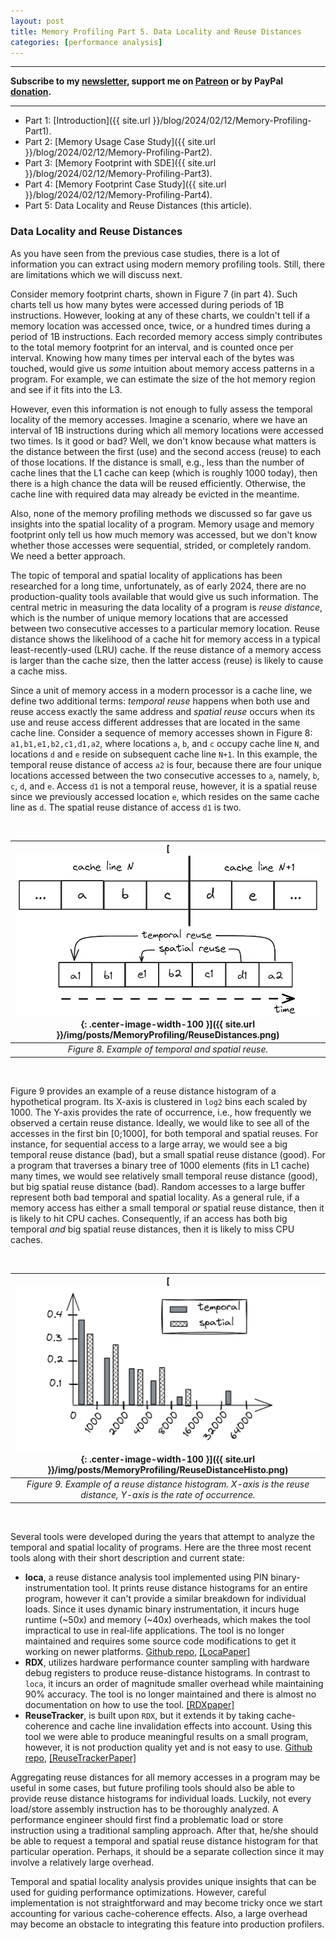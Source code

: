 ```yaml
---
layout: post
title: Memory Profiling Part 5. Data Locality and Reuse Distances
categories: [performance analysis]
---
```


------

**Subscribe to my [newsletter](https://products.easyperf.net/newsletter), support me on [Patreon](https://www.patreon.com/dendibakh) or by PayPal [donation](https://www.paypal.com/cgi-bin/webscr?cmd=_donations&business=TBM3NW8TKTT34&currency_code=USD&source=url).**

------

- Part 1: [Introduction]({{ site.url }}/blog/2024/02/12/Memory-Profiling-Part1).
- Part 2: [Memory Usage Case Study]({{ site.url }}/blog/2024/02/12/Memory-Profiling-Part2).
- Part 3: [Memory Footprint with SDE]({{ site.url }}/blog/2024/02/12/Memory-Profiling-Part3).
- Part 4: [Memory Footprint Case Study]({{ site.url }}/blog/2024/02/12/Memory-Profiling-Part4).
- Part 5: Data Locality and Reuse Distances (this article).

### Data Locality and Reuse Distances

As you have seen from the previous case studies, there is a lot of information you can extract using modern memory profiling tools. Still, there are limitations which we will discuss next.

Consider memory footprint charts, shown in Figure 7 (in part 4). Such charts tell us how many bytes were accessed during periods of 1B instructions. However, looking at any of these charts, we couldn't tell if a memory location was accessed once, twice, or a hundred times during a period of 1B instructions. Each recorded memory access simply contributes to the total memory footprint for an interval, and is counted once per interval. Knowing how many times per interval each of the bytes was touched, would give us *some* intuition about memory access patterns in a program. For example, we can estimate the size of the hot memory region and see if it fits into the L3.

However, even this information is not enough to fully assess the temporal locality of the memory accesses. Imagine a scenario, where we have an interval of 1B instructions during which all memory locations were accessed two times. Is it good or bad? Well, we don't know because what matters is the distance between the first (use) and the second access (reuse) to each of those locations. If the distance is small, e.g., less than the number of cache lines that the L1 cache can keep (which is roughly 1000 today), then there is a high chance the data will be reused efficiently. Otherwise, the cache line with required data may already be evicted in the meantime.

Also, none of the memory profiling methods we discussed so far gave us insights into the spatial locality of a program. Memory usage and memory footprint only tell us how much memory was accessed, but we don't know whether those accesses were sequential, strided, or completely random. We need a better approach.

The topic of temporal and spatial locality of applications has been researched for a long time, unfortunately, as of early 2024, there are no production-quality tools available that would give us such information. The central metric in measuring the data locality of a program is *reuse distance*, which is the number of unique memory locations that are accessed between two consecutive accesses to a particular memory location. Reuse distance shows the likelihood of a cache hit for memory access in a typical least-recently-used (LRU) cache. If the reuse distance of a memory access is larger than the cache size, then the latter access (reuse) is likely to cause a cache miss.

Since a unit of memory access in a modern processor is a cache line, we define two additional terms: *temporal reuse* happens when both use and reuse access exactly the same address and *spatial reuse* occurs when its use and reuse access different addresses that are located in the same cache line. Consider a sequence of memory accesses shown in Figure 8: `a1,b1,e1,b2,c1,d1,a2`, where locations `a`, `b`, and `c` occupy cache line `N`, and locations `d` and `e` reside on subsequent cache line `N+1`. In this example, the temporal reuse distance of access `a2` is four, because there are four unique locations accessed between the two consecutive accesses to `a`, namely, `b`, `c`, `d`, and `e`. Access `d1` is not a temporal reuse, however, it is a spatial reuse since we previously accessed location `e`, which resides on the same cache line as `d`. The spatial reuse distance of access `d1` is two.

<br/>

| [![](/img/posts/MemoryProfiling/ReuseDistances.png){: .center-image-width-100 }]({{ site.url }}/img/posts/MemoryProfiling/ReuseDistances.png) | 
|:--:| 
| *Figure 8. Example of temporal and spatial reuse.* |

<br/>

Figure 9 provides an example of a reuse distance histogram of a hypothetical program. Its X-axis is clustered in `log2` bins each scaled by 1000. The Y-axis provides the rate of occurrence, i.e., how frequently we observed a certain reuse distance. Ideally, we would like to see all of the accesses in the first bin [0;1000], for both temporal and spatial reuses. For instance, for sequential access to a large array, we would see a big temporal reuse distance (bad), but a small spatial reuse distance (good). For a program that traverses a binary tree of 1000 elements (fits in L1 cache) many times, we would see relatively small temporal reuse distance (good), but big spatial reuse distance (bad). Random accesses to a large buffer represent both bad temporal and spatial locality. As a general rule, if a memory access has either a small temporal *or* spatial reuse distance, then it is likely to hit CPU caches. Consequently, if an access has both big temporal *and* big spatial reuse distances, then it is likely to miss CPU caches. 

<br/>

| [![](/img/posts/MemoryProfiling/ReuseDistanceHisto.png){: .center-image-width-100 }]({{ site.url }}/img/posts/MemoryProfiling/ReuseDistanceHisto.png) | 
|:--:| 
| *Figure 9. Example of a reuse distance histogram. X-axis is the reuse distance, Y-axis is the rate of occurrence.* |

<br/>

Several tools were developed during the years that attempt to analyze the temporal and spatial locality of programs. Here are the three most recent tools along with their short description and current state:

- **loca**, a reuse distance analysis tool implemented using PIN binary-instrumentation tool. It prints reuse distance histograms for an entire program, however it can't provide a similar breakdown for individual loads. Since it uses dynamic binary instrumentation, it incurs huge runtime (~50x) and memory (~40x) overheads, which makes the tool impractical to use in real-life applications. The tool is no longer maintained and requires some source code modifications to get it working on newer platforms. [Github repo](https://github.com/dcompiler/loca), [[LocaPaper]](https://doi.org/10.1145/2451116.2451153)
- **RDX**, utilizes hardware performance counter sampling with hardware debug registers to produce reuse-distance histograms. In contrast to `loca`, it incurs an order of magnitude smaller overhead while maintaining 90% accuracy. The tool is no longer maintained and there is almost no documentation on how to use the tool. [[RDXpaper]](https://ieeexplore.ieee.org/document/8675243)
- **ReuseTracker**, is built upon `RDX`, but it extends it by taking cache-coherence and cache line invalidation effects into account. Using this tool we were able to produce meaningful results on a small program, however, it is not production quality yet and is not easy to use. [Github repo](https://github.com/ParCoreLab/ReuseTracker), [[ReuseTrackerPaper]](https://doi.org/10.1145/3484199)

Aggregating reuse distances for all memory accesses in a program may be useful in some cases, but future profiling tools should also be able to provide reuse distance histograms for individual loads. Luckily, not every load/store assembly instruction has to be thoroughly analyzed. A performance engineer should first find a problematic load or store instruction using a traditional sampling approach. After that, he/she should be able to request a temporal and spatial reuse distance histogram for that particular operation. Perhaps, it should be a separate collection since it may involve a relatively large overhead.

Temporal and spatial locality analysis provides unique insights that can be used for guiding performance optimizations. However, careful implementation is not straightforward and may become tricky once we start accounting for various cache-coherence effects. Also, a large overhead may become an obstacle to integrating this feature into production profilers.
